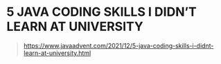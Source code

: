 # 5 JAVA CODING SKILLS I DIDN’T LEARN AT UNIVERSITY

> https://www.javaadvent.com/2021/12/5-java-coding-skills-i-didnt-learn-at-university.html


